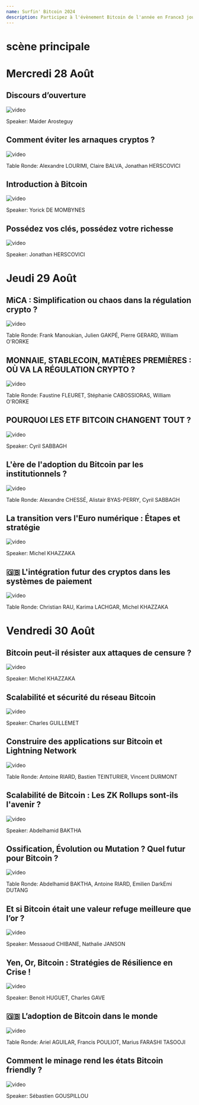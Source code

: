 ```yaml
---
name: Surfin' Bitcoin 2024
description: Participez à l'évènement Bitcoin de l'année en France3 jours de conférences exclusives et de networking au bord de l'océan
---
```


# scène principale

# Mercredi 28 Août

## Discours d’ouverture

![video](https://youtu.be/-ati7lgDS2k)

Speaker: Maider Arosteguy

## Comment éviter les arnaques cryptos ?

![video](https://youtu.be/Djc8Nqt5fSM)

Table Ronde: Alexandre LOURIMI, Claire BALVA, Jonathan HERSCOVICI

## Introduction à Bitcoin

![video](https://youtu.be/QF23OrF-dKw)

Speaker: Yorick DE MOMBYNES

## Possédez vos clés, possédez votre richesse

![video](https://youtu.be/wPQaYID4HgI)

Speaker: Jonathan HERSCOVICI

# Jeudi 29 Août

## MiCA : Simplification ou chaos dans la régulation crypto ?

![video](https://youtu.be/FKzKJLSLegY)

Table Ronde: Frank Manoukian, Julien GAKPÉ, Pierre GERARD, William O'RORKE

## MONNAIE, STABLECOIN, MATIÈRES PREMIÈRES : OÙ VA LA RÉGULATION CRYPTO ?

![video](https://youtu.be/HvRMGNgSMkg)

Table Ronde: Faustine FLEURET, Stéphanie CABOSSIORAS, William O'RORKE

## POURQUOI LES ETF BITCOIN CHANGENT TOUT ?

![video](https://youtu.be/TJK0ZTmdzYQ)

Speaker: Cyril SABBAGH

## L'ère de l'adoption du Bitcoin par les institutionnels ?

![video](https://youtu.be/wnTulKIbN78)

Table Ronde: Alexandre CHESSÉ, Alistair BYAS-PERRY, Cyril SABBAGH

## La transition vers l'Euro numérique : Étapes et stratégie

![video](https://youtu.be/TIVwhRF9qYo)

Speaker: Michel KHAZZAKA

## 🇬🇧 L'intégration futur des cryptos dans les systèmes de paiement

![video](https://youtu.be/F2aZ0Zp1KGg)

Table Ronde: Christian RAU, Karima LACHGAR, Michel KHAZZAKA

# Vendredi 30 Août

## Bitcoin peut-il résister aux attaques de censure ?

![video](https://youtu.be/I12SIm7F-s8)

Speaker: Michel KHAZZAKA



## Scalabilité et sécurité du réseau Bitcoin

![video](https://youtu.be/uZpsX3LCRi8)

Speaker: Charles GUILLEMET





## Construire des applications sur Bitcoin et Lightning Network

![video](https://youtu.be/RJs_0fg8bPo)

Table Ronde: Antoine RIARD, Bastien TEINTURIER, Vincent DURMONT

## Scalabilité de Bitcoin : Les ZK Rollups sont-ils l'avenir ?

![video](https://youtu.be/hd7iuuosj54)

Speaker: Abdelhamid BAKTHA

## Ossification, Évolution ou Mutation ? Quel futur pour Bitcoin ?

![video](https://youtu.be/OoyMlTG2UGo)

Table Ronde: Abdelhamid BAKTHA, Antoine RIARD, Emilien DarkEmi DUTANG

## Et si Bitcoin était une valeur refuge meilleure que l’or ?

![video](https://youtu.be/c4VYP-O0ehw)

Speaker: Messaoud CHIBANE, Nathalie JANSON

## Yen, Or, Bitcoin : Stratégies de Résilience en Crise !

![video](https://youtu.be/J29OqPzui7k)

Speaker: Benoit HUGUET, Charles GAVE



## 🇬🇧 L’adoption de Bitcoin dans le monde

![video](https://youtu.be/ccWsYLlADn8)

Table Ronde: Ariel AGUILAR, Francis POULIOT, Marius FARASHI TASOOJI



## Comment le minage rend les états Bitcoin friendly ?

![video](https://youtu.be/ZzE-flV4e4s)

Speaker:  Sébastien GOUSPILLOU
